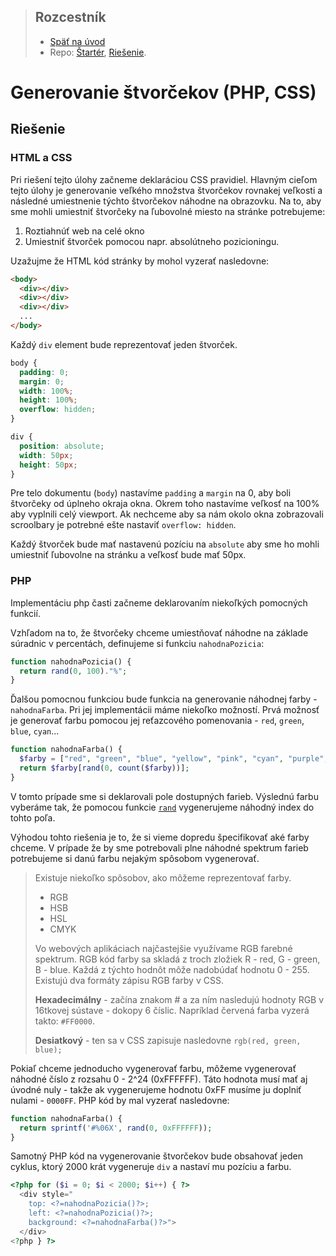 <div class="hidden">

> ## Rozcestník
> - [Späť na úvod](../../README.md)
> - Repo: [Štartér](/../../tree/main/php/generovanie-stvorcekov), [Riešenie](/../../tree/solution/php/generovanie-stvorcekov).

# Generovanie štvorčekov (PHP, CSS)
</div>

## Riešenie


### HTML a CSS
Pri riešení tejto úlohy začneme deklaráciou CSS pravidiel. Hlavným cieľom tejto úlohy je generovanie veľkého množstva štvorčekov rovnakej veľkosti a následné umiestnenie týchto štvorčekov náhodne na obrazovku.
Na to, aby sme mohli umiestniť štvorčeky na ľubovolné miesto na stránke potrebujeme:
1. Roztiahnúť web na celé okno
2. Umiestniť štvorček pomocou napr. absolútneho pozicioningu.

Uzažujme že HTML kód stránky by mohol vyzerať nasledovne:
```html
<body>
  <div></div>
  <div></div>
  <div></div>
  ...
</body>
```

Každý `div` element bude reprezentovať jeden štvorček.

```css
body {
  padding: 0;
  margin: 0;
  width: 100%;
  height: 100%;
  overflow: hidden;
}

div {
  position: absolute;
  width: 50px;
  height: 50px;
}
```

Pre telo dokumentu (`body`) nastavíme `padding` a `margin` na 0, aby boli štvorčeky od úplneho okraja okna. Okrem toho nastavíme veľkosť na 100% aby vyplnili celý viewport. Ak nechceme aby sa nám okolo okna zobrazovali scroolbary je potrebné ešte nastaviť `overflow: hidden`.

Každý štvorček bude mať nastavenú pozíciu na `absolute` aby sme ho mohli umiestniť ľubovolne na stránku a veľkosť bude mať 50px.


### PHP
Implementáciu php časti začneme deklarovaním niekoľkých pomocných funkcií.

Vzhľadom na to, že štvorčeky chceme umiestňovať náhodne na základe súradnic v percentách, definujeme si funkciu `nahodnaPozicia`:
```php
function nahodnaPozicia() {
  return rand(0, 100)."%";
}
```

Ďalšou pomocnou funkciou bude funkcia na generovanie náhodnej farby - `nahodnaFarba`. Pri jej implementácii máme niekoľko možností. Prvá možnosť je generovať farbu pomocou jej reťazcového pomenovania - `red`, `green`, `blue`, `cyan`... 
```php
function nahodnaFarba() {
  $farby = ["red", "green", "blue", "yellow", "pink", "cyan", "purple", "black", "grey", "violet"];
  return $farby[rand(0, count($farby))];
}
```
V tomto prípade sme si deklarovali pole dostupných farieb. Výslednú farbu vyberáme tak, že pomocou funkcie [`rand`](https://www.php.net/manual/en/function.rand.php) vygenerujeme náhodný index do tohto poľa.

Výhodou tohto riešenia je to, že si vieme dopredu špecifikovať aké farby chceme. V prípade že by sme potrebovali plne náhodné spektrum farieb potrebujeme si danú farbu nejakým spôsobom vygenerovať.

> Existuje niekoľko spôsobov, ako môžeme  reprezentovať farby.
> - RGB
> - HSB
> - HSL
> - CMYK
>
> Vo webových aplikáciach najčastejšie využívame RGB farebné spektrum. RGB kód farby sa skladá z troch zložiek R - red, G - green, B - blue. Každá z týchto hodnôt môže nadobúdať hodnotu 0 - 255. Existujú dva formáty zápisu RGB farby v CSS.
> 
> **Hexadecimálny** - začína znakom # a za ním nasledujú hodnoty RGB v 16tkovej sústave - dokopy 6 číslic. Napríklad červená farba vyzerá takto: `#FF0000`.
>
> **Desiatkový** - ten sa v CSS zapisuje nasledovne `rgb(red, green, blue);`

Pokiaľ chceme jednoducho vygenerovať farbu, môžeme vygenerovať náhodné číslo z rozsahu 0 - 2^24 (0xFFFFFF). Táto hodnota musí mať aj úvodné nuly - takže ak vygenerujeme hodnotu 0xFF musíme ju doplniť nulami - `0000FF`. PHP kód by mal vyzerať nasledovne:

```php
function nahodnaFarba() {
  return sprintf('#%06X', rand(0, 0xFFFFFF));
}
```

Samotný PHP kód na vygenerovanie štvorčekov bude obsahovať jeden cyklus, ktorý 2000 krát vygeneruje `div` a nastaví mu pozíciu a farbu.

```php
<?php for ($i = 0; $i < 2000; $i++) { ?>
  <div style="
    top: <?=nahodnaPozicia()?>;
    left: <?=nahodnaPozicia()?>;
    background: <?=nahodnaFarba()?>">
  </div>
<?php } ?>
```